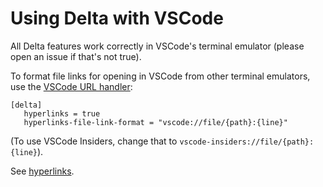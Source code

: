 # Using Delta with VSCode

All Delta features work correctly in VSCode's terminal emulator (please open an issue if that's not true).

To format file links for opening in VSCode from other terminal emulators, use the [VSCode URL handler](https://code.visualstudio.com/docs/editor/command-line#_opening-vs-code-with-urls):

```gitconfig
[delta]
   hyperlinks = true
   hyperlinks-file-link-format = "vscode://file/{path}:{line}"
```

(To use VSCode Insiders, change that to `vscode-insiders://file/{path}:{line}`).

 See [hyperlinks](../hyperlinks.md).
